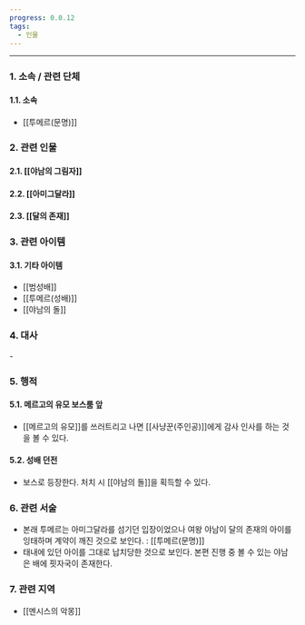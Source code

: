 ```yaml
---
progress: 0.0.12
tags:
  - 인물
---
```

---
### 1. 소속 / 관련 단체
#### 1.1. 소속
- [[투메르(문명)]]
### 2. 관련 인물
#### 2.1. [[야남의 그림자]]
#### 2.2. [[아미그달라]]
#### 2.3. [[달의 존재]]

### 3. 관련 아이템
#### 3.1. 기타 아이템
- [[범성배]]
- [[투메르(성배)]]
- [[야남의 돌]]

### 4. 대사
\-
### 5. 행적
#### 5.1. 메르고의 유모 보스룸 앞
- [[메르고의 유모]]를 쓰러트리고 나면 [[사냥꾼(주인공)]]에게 감사 인사를 하는 것을 볼 수 있다.
#### 5.2. 성배 던전
- 보스로 등장한다. 처치 시 [[야남의 돌]]을 획득할 수 있다.
### 6. 관련 서술
- 본래 투메르는 아미그달라를 섬기던 입장이었으나 여왕 야남이 달의 존재의 아이를 잉태하며 계약이 깨진 것으로 보인다. : [[투메르(문명)]]
- 태내에 있던 아이를 그대로 납치당한 것으로 보인다. 본편 진행 중 볼 수 있는 야남은 배에 핏자국이 존재한다.
### 7. 관련 지역
- [[멘시스의 악몽]]